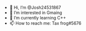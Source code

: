 - 👋 Hi, I’m @Josh24531867
- 👀 I’m interested in Gmaing
- 🌱 I’m currently learning C++
- 📫 How to reach me: Tax frog#5676

<!---
Josh24531867/Josh24531867 is a ✨ special ✨ repository because its `README.md` (this file) appears on your GitHub profile.
You can click the Preview link to take a look at your changes.
--->
